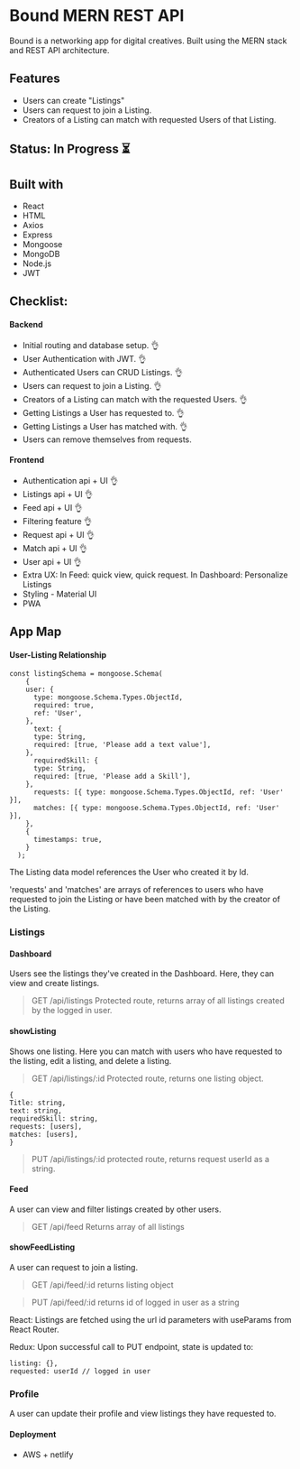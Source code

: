 # Bound MERN REST API

Bound is a networking app for digital creatives. Built using the MERN stack and REST API architecture.

## Features

- Users can create "Listings"
- Users can request to join a Listing.
- Creators of a Listing can match with requested Users of that Listing.

## Status: In Progress :hourglass_flowing_sand:

## Built with

- React
- HTML
- Axios
- Express
- Mongoose
- MongoDB
- Node.js
- JWT

## Checklist:

#### Backend

- Initial routing and database setup. :ok_hand:
- User Authentication with JWT. :ok_hand:
- Authenticated Users can CRUD Listings. :ok_hand:
- Users can request to join a Listing. :ok_hand:
- Creators of a Listing can match with the requested Users. :ok_hand:
- Getting Listings a User has requested to. :ok_hand:
- Getting Listings a User has matched with. :ok_hand:
- Users can remove themselves from requests.

#### Frontend

- Authentication api + UI :ok_hand:
- Listings api + UI :ok_hand:
- Feed api + UI :ok_hand:
- Filtering feature :ok_hand:
- Request api + UI :ok_hand:
- Match api + UI :ok_hand:
- User api + UI :ok_hand:
- Extra UX: In Feed: quick view, quick request. In Dashboard: Personalize Listings
- Styling - Material UI
- PWA

## App Map

#### User-Listing Relationship

```
const listingSchema = mongoose.Schema(
    {
    user: {
      type: mongoose.Schema.Types.ObjectId,
      required: true,
      ref: 'User',
    },
      text: {
      type: String,
      required: [true, 'Please add a text value'],
    },
      requiredSkill: {
      type: String,
      required: [true, 'Please add a Skill'],
    },
      requests: [{ type: mongoose.Schema.Types.ObjectId, ref: 'User' }],
      matches: [{ type: mongoose.Schema.Types.ObjectId, ref: 'User' }],
    },
    {
      timestamps: true,
    }
  );

```

The Listing data model references the User who created it by Id.

'requests' and 'matches' are arrays of references to users who have requested to join the Listing or have been matched with by the creator of the Listing.

### Listings

#### Dashboard

Users see the listings they've created in the Dashboard. Here, they can view and create listings.

> GET /api/listings
> Protected route, returns array of all listings created by the logged in user.

#### showListing

Shows one listing. Here you can match with users who have requested to the listing, edit a listing, and delete a listing.

> GET /api/listings/:id
> Protected route, returns one listing object.

    {
    Title: string,
    text: string,
    requiredSkill: string,
    requests: [users],
    matches: [users],
    }

> PUT /api/listings/:id
> protected route, returns request userId as a string.

#### Feed

A user can view and filter listings created by other users.

> GET /api/feed
> Returns array of all listings

#### showFeedListing

A user can request to join a listing.

> GET /api/feed/:id
> returns listing object

> PUT /api/feed/:id
> returns id of logged in user as a string

React:
Listings are fetched using the url id parameters with useParams from React Router.

Redux:
Upon successful call to PUT endpoint, state is updated to:

    listing: {},
    requested: userId // logged in user

### Profile

A user can update their profile and view listings they have requested to.

#### Deployment

- AWS + netlify
